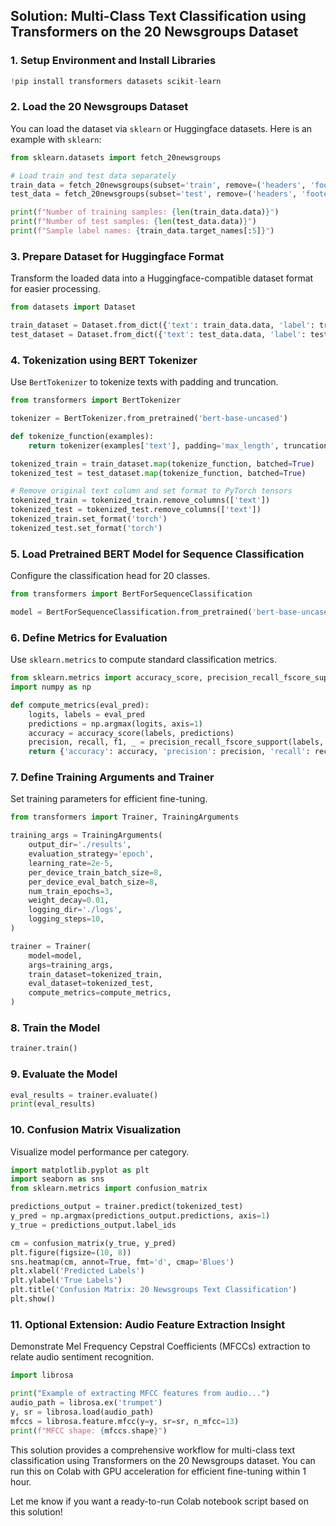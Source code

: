 ## Solution: Multi-Class Text Classification using Transformers on the 20 Newsgroups Dataset

### 1. Setup Environment and Install Libraries

```python
!pip install transformers datasets scikit-learn
```


### 2. Load the 20 Newsgroups Dataset

You can load the dataset via `sklearn` or Huggingface datasets. Here is an example with `sklearn`:

```python
from sklearn.datasets import fetch_20newsgroups

# Load train and test data separately
train_data = fetch_20newsgroups(subset='train', remove=('headers', 'footers', 'quotes'))
test_data = fetch_20newsgroups(subset='test', remove=('headers', 'footers', 'quotes'))

print(f"Number of training samples: {len(train_data.data)}")
print(f"Number of test samples: {len(test_data.data)}")
print(f"Sample label names: {train_data.target_names[:5]}")
```


### 3. Prepare Dataset for Huggingface Format

Transform the loaded data into a Huggingface-compatible dataset format for easier processing.

```python
from datasets import Dataset

train_dataset = Dataset.from_dict({'text': train_data.data, 'label': train_data.target})
test_dataset = Dataset.from_dict({'text': test_data.data, 'label': test_data.target})
```


### 4. Tokenization using BERT Tokenizer

Use `BertTokenizer` to tokenize texts with padding and truncation.

```python
from transformers import BertTokenizer

tokenizer = BertTokenizer.from_pretrained('bert-base-uncased')

def tokenize_function(examples):
    return tokenizer(examples['text'], padding='max_length', truncation=True, max_length=128)

tokenized_train = train_dataset.map(tokenize_function, batched=True)
tokenized_test = test_dataset.map(tokenize_function, batched=True)

# Remove original text column and set format to PyTorch tensors
tokenized_train = tokenized_train.remove_columns(['text'])
tokenized_test = tokenized_test.remove_columns(['text'])
tokenized_train.set_format('torch')
tokenized_test.set_format('torch')
```


### 5. Load Pretrained BERT Model for Sequence Classification

Configure the classification head for 20 classes.

```python
from transformers import BertForSequenceClassification

model = BertForSequenceClassification.from_pretrained('bert-base-uncased', num_labels=20)
```


### 6. Define Metrics for Evaluation

Use `sklearn.metrics` to compute standard classification metrics.

```python
from sklearn.metrics import accuracy_score, precision_recall_fscore_support
import numpy as np

def compute_metrics(eval_pred):
    logits, labels = eval_pred
    predictions = np.argmax(logits, axis=1)
    accuracy = accuracy_score(labels, predictions)
    precision, recall, f1, _ = precision_recall_fscore_support(labels, predictions, average='weighted')
    return {'accuracy': accuracy, 'precision': precision, 'recall': recall, 'f1': f1}
```


### 7. Define Training Arguments and Trainer

Set training parameters for efficient fine-tuning.

```python
from transformers import Trainer, TrainingArguments

training_args = TrainingArguments(
    output_dir='./results',
    evaluation_strategy='epoch',
    learning_rate=2e-5,
    per_device_train_batch_size=8,
    per_device_eval_batch_size=8,
    num_train_epochs=3,
    weight_decay=0.01,
    logging_dir='./logs',
    logging_steps=10,
)

trainer = Trainer(
    model=model,
    args=training_args,
    train_dataset=tokenized_train,
    eval_dataset=tokenized_test,
    compute_metrics=compute_metrics,
)
```


### 8. Train the Model

```python
trainer.train()
```


### 9. Evaluate the Model

```python
eval_results = trainer.evaluate()
print(eval_results)
```


### 10. Confusion Matrix Visualization

Visualize model performance per category.

```python
import matplotlib.pyplot as plt
import seaborn as sns
from sklearn.metrics import confusion_matrix

predictions_output = trainer.predict(tokenized_test)
y_pred = np.argmax(predictions_output.predictions, axis=1)
y_true = predictions_output.label_ids

cm = confusion_matrix(y_true, y_pred)
plt.figure(figsize=(10, 8))
sns.heatmap(cm, annot=True, fmt='d', cmap='Blues')
plt.xlabel('Predicted Labels')
plt.ylabel('True Labels')
plt.title('Confusion Matrix: 20 Newsgroups Text Classification')
plt.show()
```


### 11. Optional Extension: Audio Feature Extraction Insight

Demonstrate Mel Frequency Cepstral Coefficients (MFCCs) extraction to relate audio sentiment recognition.

```python
import librosa

print("Example of extracting MFCC features from audio...")
audio_path = librosa.ex('trumpet')
y, sr = librosa.load(audio_path)
mfccs = librosa.feature.mfcc(y=y, sr=sr, n_mfcc=13)
print(f"MFCC shape: {mfccs.shape}")
```

This solution provides a comprehensive workflow for multi-class text classification using Transformers on the 20 Newsgroups dataset. You can run this on Colab with GPU acceleration for efficient fine-tuning within 1 hour.

Let me know if you want a ready-to-run Colab notebook script based on this solution!

